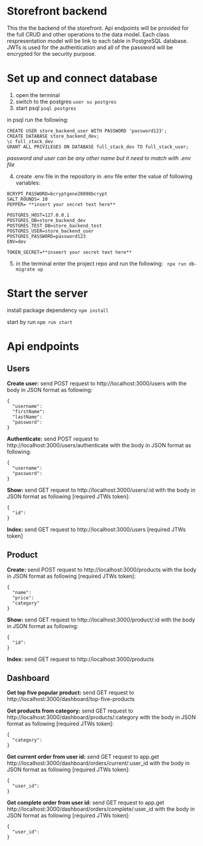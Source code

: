 # Storefront backend
This the the backend of the storefront.
Api endpoints will be provided for the full CRUD and other operations to the data model.
Each class respresentation model will be link to each table in PostgreSQL database.
JWTs is used for the authentication and all of the password will be encrypted for the security purpose.

# Set up and connect database
1. open the terminal
2. switch to the postgres
```user su postgres```
3. start psql 
```psql postgres```

in psql run the following:
```
CREATE USER store_backend_user WITH PASSWORD 'password123';
CREATE DATABASE store_backend_dev;
\c full_stack_dev
GRANT ALL PRIVILEGES ON DATABASE full_stack_dev TO full_stack_user;
```
*password and user can be any other name but it need to match with .env file*

4. create .env file in the repository
in .env file enter the value of following variables:
```
BCRYPT_PASSWORD=bcryptgene20898bcrypt
SALT_ROUNDS= 10
PEPPER= **insert your secret text here**

POSTGRES_HOST=127.0.0.1
POSTGRES_DB=store_backend_dev
POSTGRES_TEST_DB=store_backend_test
POSTGRES_USER=store_backend_user
POSTGRES_PASSWORD=password123
ENV=dev

TOKEN_SECRET=**inseert your secret text here**
```
5. in the terminal enter the project repo and run the following:
``` npx run db-migrate up```

# Start the server
install package dependency
```npm install```

start by run
```npm run start```

# Api endpoints
## Users 
**Create user:** send POST request to http://localhost:3000/users with the body in JSON format as following:
```
{
  "username":
  "firstName":
  "lastName":
  "password":
}
```
**Authenticate:** send POST request to http://localhost:3000/users/authenticate with the body in JSON format as following:
```
{
  "username":
  "password":
}
```
**Show:** send GET request to http://localhost:3000/users/:id with the body in JSON format as following [required JTWs token]:
```
{
  "id":
}
```
**Index:** send GET request to http://localhost:3000/users [required JTWs token]

## Product
**Create:** send POST request to http://localhost:3000/products with the body in JSON format as following [required JTWs token]:
```
{
  "name":
  "price":
  "category"
}
```
**Show:** send GET request to http://localhost:3000/product/:id with the body in JSON format as following:
```
{
  "id":
}
```
**Index:** send GET request to http://localhost:3000/products

## Dashboard
**Get top five popular product:** send GET request to http://localhost:3000/dashboard/top-five-products

**Get products from category:** send GET request to http://localhost:3000/dashboard/products/:category with the body in JSON format as following [required JTWs token]:
```
{
  "category":
}
```
**Get current order from user id:** send GET request to app.get http://localhost:3000/dashboard/orders/current/:user_id with the body in JSON format as following [required JTWs token]:
```
{
  "user_id":
}
```
**Get complete order from user id:** send GET request to app.get http://localhost:3000/dashboard/orders/complete/:user_id with the body in JSON format as following [required JTWs token]:
```
{
  "user_id":
}
```
